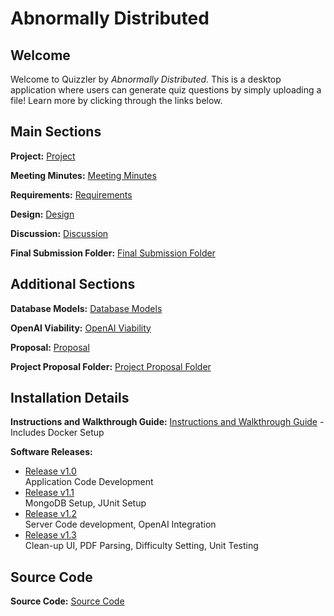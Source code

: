 # Abnormally Distributed

## Welcome
Welcome to Quizzler by _Abnormally Distributed_. This is a desktop application where users can generate quiz questions by simply uploading a file! Learn more by clicking through the links below.

## Main Sections
**Project:** [Project](https://git.uwaterloo.ca/k57hu/abnormally-distributed/-/wikis/Final-Submission/Project)

**Meeting Minutes:** [Meeting Minutes](https://git.uwaterloo.ca/k57hu/abnormally-distributed/-/wikis/Final-Submission/Meeting-Minutes)

**Requirements:** [Requirements](https://git.uwaterloo.ca/k57hu/abnormally-distributed/-/wikis/Final-Submission/Requirements)

**Design:** [Design](https://git.uwaterloo.ca/k57hu/abnormally-distributed/-/wikis/Final-Submission/Design)

**Discussion:** [Discussion](https://git.uwaterloo.ca/k57hu/abnormally-distributed/-/wikis/Final-Submission/Discussion)

**Final Submission Folder:** [Final Submission Folder](https://git.uwaterloo.ca/k57hu/abnormally-distributed/-/wikis/Final-Submission)

## Additional Sections
**Database Models:** [Database Models](https://git.uwaterloo.ca/k57hu/abnormally-distributed/-/wikis/Project-Proposal)

**OpenAI Viability:** [OpenAI Viability](https://git.uwaterloo.ca/k57hu/abnormally-distributed/-/wikis/Project-Proposal/OpenAI-Viability)

**Proposal:** [Proposal](https://git.uwaterloo.ca/k57hu/abnormally-distributed/-/wikis/Project-Proposal/Proposal)

**Project Proposal Folder:** [Project Proposal Folder](https://git.uwaterloo.ca/k57hu/abnormally-distributed/-/wikis/Project-Proposal)


## Installation Details
**Instructions and Walkthrough Guide:** [Instructions and Walkthrough Guide](https://git.uwaterloo.ca/k57hu/abnormally-distributed/-/wikis/Final-Submission/Installation-and-Walkthrough-Guide) - Includes Docker Setup

**Software Releases:**
- [Release v1.0](https://git.uwaterloo.ca/k57hu/abnormally-distributed/-/blob/main/releases/v1.0-release-notes.md?ref_type=heads) \
Application Code Development
- [Release v1.1](https://git.uwaterloo.ca/k57hu/abnormally-distributed/-/blob/main/releases/v1.1-release-notes.md?ref_type=heads) \
MongoDB Setup, JUnit Setup
- [Release v1.2](https://git.uwaterloo.ca/k57hu/abnormally-distributed/-/blob/main/releases/v1.2-release-notes.md?ref_type=heads) \
Server Code development, OpenAI Integration
- [Release v1.3](https://git.uwaterloo.ca/k57hu/abnormally-distributed/-/blob/main/releases/v1.3-release-notes.md?ref_type=heads) \
Clean-up UI, PDF Parsing, Difficulty Setting, Unit Testing

## Source Code
**Source Code:** [Source Code](https://git.uwaterloo.ca/k57hu/abnormally-distributed)
